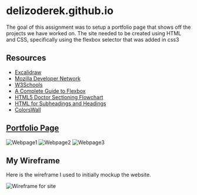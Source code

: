 # delizoderek.github.io

The goal of this assignment was to setup a portfolio page that shows off the projects we have worked on. The site needed to be created using HTML and CSS, specifically using the flexbox selector that was added in css3

## Resources
- [Excalidraw](https://excalidraw.com/)
- [Mozilla Developer Network](https://developer.mozilla.org/en-US/docs/Web/CSS/:last-child)
- [W3Schools](https://www.w3schools.com/Css/css_link.asp)
- [A Complete Guide to Flexbox](https://css-tricks.com/snippets/css/a-guide-to-flexbox/)
- [HTML5 Doctor Sectioning Flowchart](http://html5doctor.com/downloads/h5d-sectioning-flowchart.pdf)
- [HTML for Subheadings and Headings](https://css-tricks.com/html-for-subheadings-and-headings/)
- [ColorsWall](https://colorswall.com/)

## [Portfolio Page](delizoderek.github.io)

![Webpage1](./assets/media/ReadmeContent/Webpage1.png)
![Webpage2](./assets/media/ReadmeContent/Webpage2.png)
![Webpage3](./assets/media/ReadmeContent/Webpage3.png)

## My Wireframe
Here is the wireframe I used to initially mockup the website.

![Wireframe for site](./assets/media/ReadmeContent/Portfolio_Wireframe.svg)